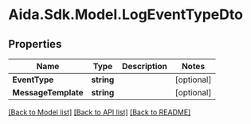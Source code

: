 # Aida.Sdk.Model.LogEventTypeDto

## Properties

Name | Type | Description | Notes
------------ | ------------- | ------------- | -------------
**EventType** | **string** |  | [optional] 
**MessageTemplate** | **string** |  | [optional] 

[[Back to Model list]](../README.md#documentation-for-models) [[Back to API list]](../README.md#documentation-for-api-endpoints) [[Back to README]](../README.md)

